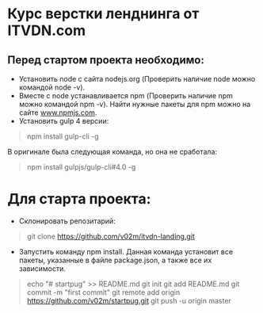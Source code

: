 # Курс верстки ленднинга от ITVDN.com

## Перед стартом проекта необходимо:

* Установить node с сайта nodejs.org (Проверить наличие node можно командой node -v).
* Вместе с node устанавливается npm (Проверить наличие npm можно командой npm -v).
Найти нужные пакеты для npm можно на сайте www.npmjs.com.
* Установить gulp 4 версии:

> npm install gulp-cli -g

В оригинале была следующая команда, но она не сработала:
> npm install gulpjs/gulp-cli#4.0 -g

# Для старта проекта:

* Склонировать репозитарий:
> git clone https://github.com/v02m/itvdn-landing.git

* Запустить команду npm install.
Данная команда установит все пакеты, указанные в файле package.json,
а также все их зависимости.


> echo "# startpug" >> README.md
> git init
> git add README.md
> git commit -m "first commit"
> git remote add origin https://github.com/v02m/startpug.git
> git push -u origin master
